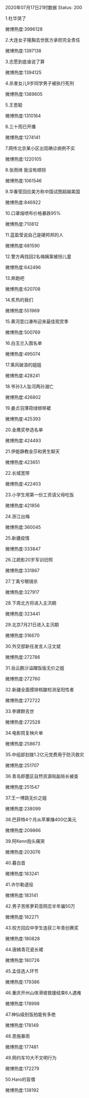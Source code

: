 2020年07月17日21时数据
Status: 200

1.杜华哭了

微博热度:3996128

2.大连女子隆胸去世医方承担完全责任

微博热度:1397138

3.志愿到底谁说了算

微博热度:1394125

4.杀害女儿9岁同学男子被执行死刑

微博热度:1389605

5.王思聪

微博热度:1310164

6.三十而已开播

微博热度:1274141

7.网传北京某小区出现确诊病例不实

微博热度:1220105

8.张雨绮 我没有顺拐

微博热度:1061546

9.华春莹回应美方称中国试图超越美国

微博热度:846922

10.口罩熔喷布价格暴跌95%

微博热度:710812

11.蓝盈莹说自己是硬邦邦的人

微博热度:681590

12.警方再找回2名梅姨案被拐儿童

微博热度:642496

13.奔跑吧

微博热度:620708

14.炙热的我们

微博热度:551969

15.黄河壶口瀑布迎来最佳观赏季

微博热度:500769

16.白玉兰入围名单

微博热度:495074

17.乘风破浪的姐姐

微博热度:428241

18.爷孙3人坠河两孙溺亡

微博热度:426802

19.姜贞羽薄荷绿绑带裙

微博热度:425393

20.金鹰奖参选名单

微博热度:424493

21.伊能静教金莎和男生聊天

微博热度:423651

22.长城宽带

微博热度:422403

23.小学生用第一份工资请父母吃饭

微博热度:421856

24.浙江出梅

微博热度:360045

25.新疆疫情

微博热度:333847

26.江疏影20岁军训旧照

微博热度:331867

27.丁禹兮眼镜杀

微博热度:327917

28.下周北方将进入主汛期

微博热度:323441

29.北京7月21日进入主汛期

微博热度:316670

30.外交部新任发言人汪文斌

微博热度:272786

31.岳云鹏沙溢蹭饭版无价之姐

微博热度:272760

32.新疆全面摸排核酸检测呈阳性者

微博热度:272722

33.李建群去世

微博热度:272528

34.电影院复映片单

微博热度:258673

35.中组部划拨1.2亿元党费用于防汛救灾

微博热度:251707

36.青岛即墨区自然资源局副局长被查

微博热度:251547

37.王一博跳无价之姐

微博热度:238099

38.巴菲特4个月从苹果赚400亿美元

微博热度:209866

39.阿Kenn抱头痛哭

微博热度:203076

40.暮白首

微博热度:183241

41.许尔勒退役

微博热度:183141

42.男子苦练萝莉音网恋半年骗50万

微博热度:182271

43.校方回应中学生连获三年青创赛奖

微博热度:180828

44.唐嫣青花瓷长裙

微博热度:180726

45.孟佳选人环节

微博热度:179386

46.重庆开州山体滑坡救援结束6人遇难

微博热度:178998

47.神仙级别饭拍能有多绝

微博热度:178149

48.恩施暴雨

微博热度:177481

49.网约车10大不文明行为

微博热度:172279

50.Haro的盲僧

微博热度:138192


